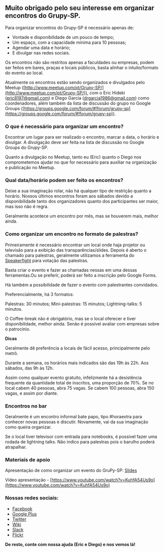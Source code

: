 ## Muito obrigado pelo seu interesse em organizar encontros do Grupy-SP.

Para organizar encontros do Grupy-SP é necessário apenas de:

* Vontade e disponibilidade de um pouco de tempo;
* Um espaço, com a capacidade mínima para 10 pessoas;
* Agendar uma data e horário;
* E divulgar nas redes sociais.

Os encontros não são restritos apenas a faculdades ou empresas, podem ser feitos em bares, praças e locais públicos, basta alinhar o intuito/formato do evento ao local.

Atualmente os encontros estão sendo organizados e divulgados pelo Meetup ([http://www.meetup.com/pt/Grupy-SP/](http://www.meetup.com/pt/Grupy-SP/)), com o Eric Hideki ([eric8197@gmail.com](mailto:eric8197@gmail.com)) e Diego Garcia ([drgarcia1986@gmail.com](mailto:drgarcia1986@gmail.com)) como coordenadores, além também da lista de discussão do grupo no Google Groups ([https://groups.google.com/forum/#!forum/grupy-sp](https://groups.google.com/forum/#!forum/grupy-sp)).

### O que é necessário para organizar um encontro?

Encontrar um lugar para ser realizado o encontro, marcar a data, o horário e divulgar. A divulgação deve ser feita na lista de discussão no Google Groups do Grupy-SP.

Quanto a divulgação no Meetup, tanto eu (Eric) quanto o Diego nos comprometemos ajudar no que for necessário para auxiliar na organização e publicação no Meetup.

### Qual data/horário podem ser feito os encontros?

Deixe a sua imaginação rolar, não há qualquer tipo de restrição quanto a horário. Nossos últimos encontros foram aos sábados devido a disponibilidade tanto dos organizadores quanto dos participantes ser maior, mas isso não é regra.

Geralmente acontece um encontro por mês, mas se houverem mais, melhor ainda.

### Como organizar um encontro no formato de palestras?

Primeiramente é necessário encontrar um local onde haja projetor ou televisão para a exibição das transparências/slides. Depois é aberto o chamado para palestras, geralmente utilizamos a ferramenta do [Speakerfight](http://speakerfight.com/) para votação das palestras.

Basta criar o evento e fazer as chamadas nessas em uma dessas ferramentas.Ou se preferir, poderá ser feito a inscrição pelo Google Forms.

Há também a possibilidade de fazer o evento com palestrantes convidados.

Preferencialmente, há 3 formatos:

Palestras: 30 minutos;
Mini-palestras: 15 minutos;
Lightning-talks: 5 minutos.

O Coffee-break não é obrigatório, mas se o local oferecer e tiver disponibilidade, melhor ainda. Senão é possível avaliar com empresas sobre o patrocínio.

**Dicas**

Geralmente dê preferência a locais de fácil acesso, principalmente pelo metrô.

Durante a semana, os horários mais indicados são das 19h às 22h. Aos sábados, das 9h às 12h.

Assim como qualquer evento gratuito, infelizmente há a desistência frequente da quantidade total de inscritos, uma proporção de 70%. Se no local cabem 40 pessoas, abra 75 vagas. Se cabem 100 pessoas, abra 150 vagas, e assim por diante.

### Encontros no bar

Geralmente é um encontro informal bate papo, tipo #horaextra para conhecer novas pessoas e discutir. Novamente, vai da sua imaginação como queira organizar.

Se o local tiver televisor com entrada para notebooks, é possível fazer uma rodada de lightning talks. Não indico para palestras pois o barulho poderá atrapalhar.

### Materiais de apoio

Apresentação de como organizar um evento do GruPy-SP: [Slides](https://docs.google.com/presentation/d/1pGEf2BIsVSDR-f47rEnfb45eT19-glfVTbvZhBI1EQA/pub?start=false&loop=false&delayms=30000&slide=id.p)

Vídeo apresentação - [https://www.youtube.com/watch?v=KuhfA54Us9o](https://www.youtube.com/watch?v=KuhfA54Us9o)

### Nossas redes sociais:

* [Facebook](https://www.facebook.com/grupysp)
* [Google Plus](https://plus.google.com/communities/117889929013238911492)
* [Twitter](https://twitter.com/grupysp)
* [Wiki](http://wiki.python.org.br/GrupySP)
* [Slack](https://grupysp.herokuapp.com/)
* [Flickr](https://www.flickr.com/photos/37128592@N03/albums)

**De resto, conte com nossa ajuda (Eric e Diego) e nos vemos lá!**

